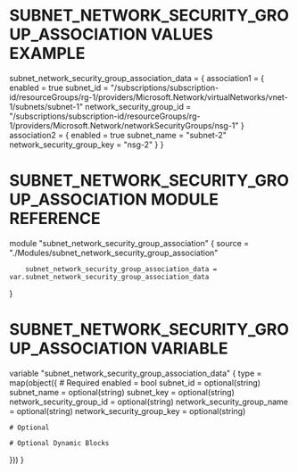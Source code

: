 # SUBNET_NETWORK_SECURITY_GROUP_ASSOCIATION VALUES EXAMPLE
subnet_network_security_group_association_data = {
  association1 = {
    enabled                   = true
    subnet_id                 = "/subscriptions/subscription-id/resourceGroups/rg-1/providers/Microsoft.Network/virtualNetworks/vnet-1/subnets/subnet-1"
    network_security_group_id = "/subscriptions/subscription-id/resourceGroups/rg-1/providers/Microsoft.Network/networkSecurityGroups/nsg-1"
  }
  association2 = {
    enabled                   = true
    subnet_name               = "subnet-2"
    network_security_group_key = "nsg-2"
  }
}

# SUBNET_NETWORK_SECURITY_GROUP_ASSOCIATION MODULE REFERENCE
module "subnet_network_security_group_association" {
        source = "./Modules/subnet_network_security_group_association"

        subnet_network_security_group_association_data = var.subnet_network_security_group_association_data
}

# SUBNET_NETWORK_SECURITY_GROUP_ASSOCIATION VARIABLE
variable "subnet_network_security_group_association_data" {
  type = map(object({
    # Required
    enabled                      = bool
    subnet_id                    = optional(string)
    subnet_name                  = optional(string)
    subnet_key                   = optional(string)
    network_security_group_id    = optional(string)
    network_security_group_name  = optional(string)
    network_security_group_key   = optional(string)

    # Optional

    # Optional Dynamic Blocks
  }))
}
